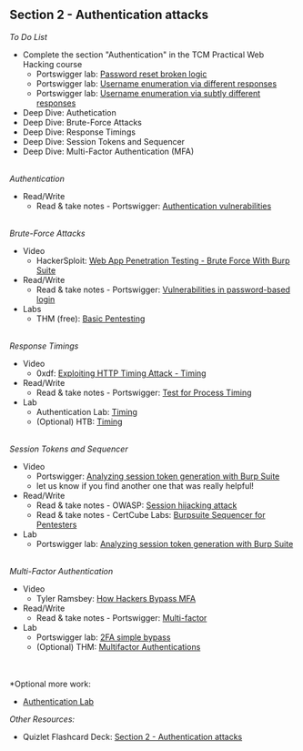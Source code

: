 ## **Section 2 - Authentication attacks** <br>

*To Do List*
- Complete the section "Authentication" in the TCM Practical Web Hacking course
   - Portswigger lab: <a href="https://portswigger.net/web-security/authentication/other-mechanisms/lab-password-reset-broken-logic">Password reset broken logic</a>
   - Portswigger lab: <a href="https://portswigger.net/web-security/authentication/password-based/lab-username-enumeration-via-different-responses">Username enumeration via different responses</a>
   - Portswigger lab: <a href="https://portswigger.net/web-security/authentication/password-based/lab-username-enumeration-via-subtly-different-responses">Username enumeration via subtly different responses</a>
- Deep Dive: Authetication
- Deep Dive: Brute-Force Attacks
- Deep Dive: Response Timings
- Deep Dive: Session Tokens and Sequencer
- Deep Dive: Multi-Factor Authentication (MFA)
<br><br>

*Authentication*
- Read/Write
   - Read & take notes - Portswigger: <a href="https://portswigger.net/web-security/authentication">Authentication vulnerabilities</a>
<br><br>

*Brute-Force Attacks*
- Video
   - HackerSploit: <a href="https://www.youtube.com/watch?v=cL9NsXpUqYI">Web App Penetration Testing - Brute Force With Burp Suite</a>
- Read/Write
   - Read & take notes - Portswigger: <a href="https://portswigger.net/web-security/authentication/password-based#brute-force-attacks">Vulnerabilities in password-based login</a>
- Labs
   - THM (free): <a href="https://tryhackme.com/r/room/basicpentestingjt">Basic Pentesting</a>
<br><br>

*Response Timings*
- Video
   - 0xdf: <a href="https://www.youtube.com/watch?v=tmlxa4Y8wy8">Exploiting HTTP Timing Attack - Timing</a>
- Read/Write
   - Read & take notes - Portswigger: <a href="https://owasp.org/www-project-web-security-testing-guide/latest/4-Web_Application_Security_Testing/10-Business_Logic_Testing/04-Test_for_Process_Timing#:~:text=Summary,and%20“game%20the%20system">Test for Process Timing</a>
- Lab
   - Authentication Lab: <a href="https://authlab.digi.ninja/Timing">Timing</a>
   - (Optional) HTB: <a href="https://www.hackthebox.com/machines/timing">Timing</a>
<br><br>

*Session Tokens and Sequencer*
- Video
   - Portswigger: <a href="https://www.youtube.com/watch?v=Cz97EYymwD4">Analyzing session token generation with Burp Suite</a>
   - let us know if you find another one that was really helpful!
- Read/Write
   - Read & take notes - OWASP: <a href="https://owasp.org/www-community/attacks/Session_hijacking_attack">Session hijacking attack</a>
   - Read & take notes - CertCube Labs: <a href="https://blog.certcube.com/burpsuite-sequencer-for-pentesters/">Burpsuite Sequencer for Pentesters</a>
- Lab
  - Portswigger lab: <a href="https://portswigger.net/burp/documentation/desktop/testing-workflow/session-management/analyzing-session-token-generation">Analyzing session token generation with Burp Suite</a>
<br><br>

*Multi-Factor Authentication* <br>
- Video
   - Tyler Ramsbey: <a href="https://www.youtube.com/watch?v=CPEW6OaoEZ4">How Hackers Bypass MFA</a>
- Read/Write
   - Read & take notes - Portswigger: <a href="https://portswigger.net/web-security/authentication/multi-factor">Multi-factor</a>
- Lab
  - Portswigger lab: <a href="https://portswigger.net/web-security/authentication/multi-factor">2FA simple bypass</a>
  - (Optional) THM: <a href="https://tryhackme.com/r/room/multifactorauthentications">Multifactor Authentications</a> 
<br><br><br>

*Optional more work:
- <a href="https://authlab.digi.ninja">Authentication Lab</a>

*Other Resources:* <br>
- Quizlet Flashcard Deck: <a href="https://quizlet.com/997638777/section-2-authentication-attacks-flash-cards/">Section 2 - Authentication attacks</a>
<br><br>

